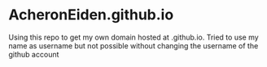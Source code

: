 # AcheronEiden.github.io
Using this repo to get my own domain hosted at .github.io. Tried to use my name as username but not possible without changing the username of the github account
